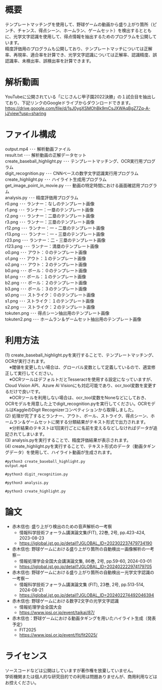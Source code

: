 # 概要
テンプレートマッチングを使用して、野球ゲームの動画から盛り上がり箇所（ピンチ、チャンス、得点シーン、ホームラン、ゲームセット）を検出するとともに、光学文字認識を使用して、得点情報を抽出するためのプログラムを公開しています。  
精度評価用のプログラムも公開しており、テンプレートマッチについては正解率、再現率、適合率を計算でき、光学文字認識については正解率、認識精度、誤認識率、未検出率、誤検出率を計算できます。  
  
# 解析動画
YouTubeに公開されている「にじさんじ甲子園2022決勝」の１試合目を抽出しており、下記リンクのGoogleドライブからダウンロードできます。  
https://drive.google.com/file/d/1sJ0ygXSMOhBk9mCsJXWAqBgZ7Zq-A-jJ/view?usp=sharing  
  
# ファイル構成
output.mp4 ･･･ 解析動画ファイル  
result.txt ･･･ 解析動画の正解データセット  
create_baseball_highlight.py ･･･ テンプレートマッチング、OCR実行用プログラム  
digit_recognition.py ･･･ CNNベースの数字文字認識実行用プログラム
create_highlight.py ･･･ ハイライト生成用プログラム
get_image_point_in_movie.py ･･･ 動画の特定時間における画面確認用プログラム  
analysis.py ･･･ 精度評価用プログラム  
r0.png ･･･ ランナー：なしのテンプレート画像  
r1.png ･･･ ランナー：一塁のテンプレート画像  
r2.png ･･･ ランナー：二塁のテンプレート画像  
r3.png ･･･ ランナー：三塁のテンプレート画像  
r12.png ･･･ ランナー：一・二塁のテンプレート画像  
r13.png ･･･ ランナー：一・三塁のテンプレート画像  
r23.png ･･･ ランナー：二・三塁のテンプレート画像  
r123.png ･･･ ランナー：満塁のテンプレート画像  
o0.png ･･･ アウト：０のテンプレート画像  
o1.png ･･･ アウト：１のテンプレート画像  
o2.png ･･･ アウト：２のテンプレート画像  
b0.png ･･･ ボール：０のテンプレート画像  
b1.png ･･･ ボール：１のテンプレート画像  
b2.png ･･･ ボール：２のテンプレート画像  
b3.png ･･･ ボール：３のテンプレート画像  
s0.png ･･･ ストライク：０のテンプレート画像  
s1.png ･･･ ストライク：１のテンプレート画像  
s2.png ･･･ ストライク：２のテンプレート画像  
tokuten.png ･･･ 得点シーン抽出用のテンプレート画像  
tokuten2.png ･･･ ホームラン＆ゲームセット抽出用のテンプレート画像  
  
# 利用方法
(1) create_baseball_highlight.pyを実行することで、テンプレートマッチング、OCRが実行されます。  
　※閾値を変更したい場合は、グローバル変数として定義しているので、適宜修正して実行してください。  
　※OCRツールはデフォルトだとTesseractを使用する設定になっていますが、Cloud Vision API、Azure AI Visionにも対応可能であり、ocr_tool変数を変更するだけで良いです。  
　※OCRツールを利用しない場合は、ocr_tool変数をNoneなどにしておき、OCRモデルを用意した上でdigit_recognition.pyを実行してください。OCRモデルはKaggleのDigit Recognizerコンペティションから取得しました。  
(2) 処理が完了するとランナー、アウト、ボール、ストライク、得点シーン、ホームラン＆ゲームセットに関する分類結果がテキスト形式で出力されます。  
　※分析結果のテキストは1回実行ごとに名前を変えるなどしなければデータが追記されてしまいます。  
(3) analysis.pyを実行することで、精度評価結果が表示されます。  
(4) create_highlight.pyを実行することで、テキスト形式のデータ（動画タギングデータ）を使用して、ハイライト動画が生成されます。  
  
```
#python3 create_baseball_highlight.py
output.mp4

#python3 digit_recognition.py

#python3 analysis.py

#python3 create_highlight.py
```
  
# 論文
- 赤木信也: 盛り上がり検出のための音声解析の一考察
  - 情報科学技術フォーラム講演論文集(FIT), 22巻, 2号, pp.423-424, 2023-08-23
  - https://jglobal.jst.go.jp/detail?JGLOBAL_ID=202302237479734190
- 赤木信也: 野球ゲームにおける盛り上がり箇所の自動検出ー画像解析の一考察ー
  - 情報処理学会全国大会講演論文集, 86巻, 2号, pp.59-60, 2024-03-01
  - https://jglobal.jst.go.jp/detail?JGLOBAL_ID=202402222974179705
- 赤木信也: 野球ゲームにおける盛り上がり箇所の自動検出ー光学文字認識の一考察ー
  - 情報科学技術フォーラム講演論文集 (FIT), 23巻, 2号, pp.513-514, 2024-08-21
  - https://jglobal.jst.go.jp/detail?JGLOBAL_ID=202402274492046394
- 赤木信也: 野球ゲームにおける数字2文字の光学文字認識
  - 情報処理学会全国大会
  - https://www.ipsj.or.jp/event/taikai/87/
- 赤木信也：野球ゲームにおける動画タギングを用いたハイライト生成（発表予定）
  - FIT2025
  - https://www.ipsj.or.jp/event/fit/fit2025/
  
# ライセンス
ソースコードなどは公開はしていますが著作権を放棄していません。  
学術機関または個人的な研究目的での利用は問題ありませんが、商用利用などはお控えください。  
  
